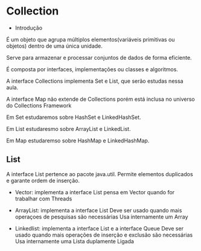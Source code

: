 # Collection
- Introdução

É um objeto que agrupa múltiplos elementos(variáveis primitivas ou objetos) dentro de uma única unidade.

Serve para armazenar e processar conjuntos de dados de forma eficiente.

É composta por interfaces, implementações ou classes e algoritmos.

A interface Collections implementa Set e List, que serão estudas nessa aula. 

A interface Map não extende de Collections porém está inclusa no universo do Collections Framework

Em Set estudaremos sobre HashSet e LinkedHashSet.

Em List estudaresmo sobre ArrayList e LinkedList.

Em Map estudaremso sobre HashMap e LinkedHashMap.

## List

A interface List pertence ao pacote java.util.
Permite elementos duplicados e garante ordem de inserção.

- Vector: implementa a interface List
pensa em Vector quando for trabalhar com Threads

- ArrayList: implementa a interface List
Deve ser usado quando mais operaçoes de pesquisas são necessárias
Usa internamente um Array

- Linkedlist: implementa a interface List e a interface Queue
Deve ser usado quando mais operações de inserção e exclusão são necessárias
Usa internamente uma Lista duplamente Ligada

